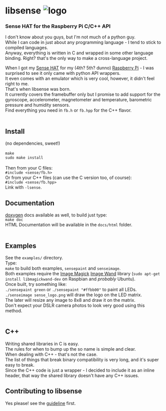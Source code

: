 # libsense ![logo](https://raw.githubusercontent.com/moshegottlieb/libsense/master/examples/sense_logo.png)
### Sense HAT for the Raspberry Pi C/C++ API
I don't know about you guys, but I'm not much of a python guy.<br/>
While I can code in just about any programming language - I tend to stick to compiled languages.<br/>
Anyway, everything is written in C and wrapped in some other language binding. Right? that's the only way to make a cross-language project.

When I got my [Sense HAT](https://www.raspberrypi.org/products/sense-hat/) for my (4th? 5th? dunno) [Raspberry Pi](https://www.raspberrypi.org/) - I was surprised to see it only came with python API wrappers.<br/>
It even comes with an emulator which is very cool, however, it didn't feel right to me.<br/>
That's when libsense was born.<br/>
It currently covers the framebuffer only but I promise to add support for the gyroscope, accelerometer, magnetometer and temperature, barometric pressure and humidity sensors.<br/>
Find everything you need in `fb.h` or `fb.hpp` for the C++ flavor.<br/>
<br/>
## Install
(no dependencies, sweet!)<br/>
<br/>
`make`<br/>
`sudo make install`<br/>
<br/>
Then from your C files:<br/>
`#include <sense/fb.h>`<br/>
Or from your C++ files (can use the C version too, of course):<br/>
`#include <sense/fb.hpp>`<br/>
Link with `-lsense`.<br/>

## Documentation
[doxygen](http://doxygen.org/) docs available as well, to build just type:<br/>
`make doc`<br/>
HTML Documentation will be available in the `docs/html` folder.<br/>
<br/>
## Examples
See the `examples/` directory.<br/>
Type:<br/>
`make` to build both examples, `sensepaint` and `senseimage`.<br/>
Both examples require the [Image Magick](https://www.imagemagick.org/) [Image Wand](https://www.imagemagick.org/script/magick-wand.php) library (`sudo apt-get install libmagickwand-dev` on Raspbian and _probably_ Ubuntu).<br/>
Once built, try something like:<br/>
`./sensepaint green` or `./sensepaint "#ffbb00"` to paint all LEDs.<br/>
`./senseimage sense_logo.png` will draw the logo on the LED matrix.<br/>
The later will resize any image to 8x8 and draw it on the matrix.<br/>
Don't expect your DSLR camera photos to look very good using this method.<br/>
<br/>
## C++
Writing shared libraries in C is easy.<br/>
The rules for when to bump up the so name is simple and clear.<br/>
When dealing with C++ - that's not the case.<br/>
The list of things that break binary compatibility is very long, and it's super easy to break.<br/>
Since the C++ code is just a wrapper - I decided to include it as an inline header, that way the shared library doesn't have any C++ issues.<br/>

## Contributing to libsense

Yes please! see the [guideline](CONTRIBUTING.md) first.
